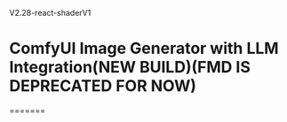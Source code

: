 V2.28-react-shaderV1
# ComfyUI Image Generator with LLM Integration(NEW BUILD)(FMD IS DEPRECATED FOR NOW)
=======

